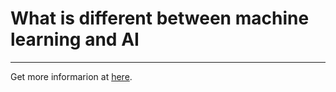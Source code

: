 # What is different between machine learning and AI

<hr/>

Get more informarion at [here](https://medium.com/nag-corporations/whats-the-difference-between-machine-learning-and-ai-c7b2fe2ba7d1).
